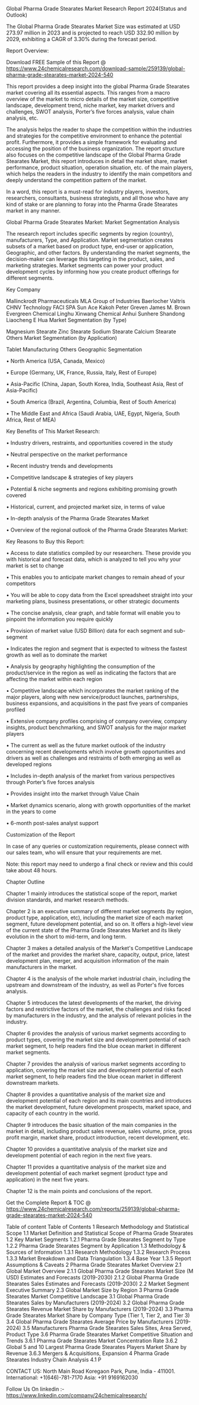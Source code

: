 Global Pharma Grade Stearates Market Research Report 2024(Status and Outlook)

The Global Pharma Grade Stearates Market Size was estimated at USD 273.97 million in 2023 and is projected to reach USD 332.90 million by 2029, exhibiting a CAGR of 3.30% during the forecast period.

Report Overview:

Download FREE Sample of this Report @ https://www.24chemicalresearch.com/download-sample/259139/global-pharma-grade-stearates-market-2024-540

This report provides a deep insight into the global Pharma Grade Stearates market covering all its essential aspects. This ranges from a macro overview of the market to micro details of the market size, competitive landscape, development trend, niche market, key market drivers and challenges, SWOT analysis, Porter’s five forces analysis, value chain analysis, etc.

The analysis helps the reader to shape the competition within the industries and strategies for the competitive environment to enhance the potential profit. Furthermore, it provides a simple framework for evaluating and accessing the position of the business organization. The report structure also focuses on the competitive landscape of the Global Pharma Grade Stearates Market, this report introduces in detail the market share, market performance, product situation, operation situation, etc. of the main players, which helps the readers in the industry to identify the main competitors and deeply understand the competition pattern of the market.

In a word, this report is a must-read for industry players, investors, researchers, consultants, business strategists, and all those who have any kind of stake or are planning to foray into the Pharma Grade Stearates market in any manner.

Global Pharma Grade Stearates Market: Market Segmentation Analysis

The research report includes specific segments by region (country), manufacturers, Type, and Application. Market segmentation creates subsets of a market based on product type, end-user or application, Geographic, and other factors. By understanding the market segments, the decision-maker can leverage this targeting in the product, sales, and marketing strategies. Market segments can power your product development cycles by informing how you create product offerings for different segments.

Key Company

Mallinckrodt Pharmaceuticals
MLA Group of Industries
Baerlocher
Valtris
CHNV Technology
FACI SPA
Sun Ace Kakoh
Peter Greven
James M. Brown
Evergreen Chemical
Linghu Xinwang Chemical
Anhui Sunhere
Shandong Liaocheng E Hua
Market Segmentation (by Type)

Magnesium Stearate
Zinc Stearate
Sodium Stearate
Calcium Stearate
Others
Market Segmentation (by Application)

Tablet Manufacturing
Others
Geographic Segmentation

• North America (USA, Canada, Mexico)

• Europe (Germany, UK, France, Russia, Italy, Rest of Europe)

• Asia-Pacific (China, Japan, South Korea, India, Southeast Asia, Rest of Asia-Pacific)

• South America (Brazil, Argentina, Columbia, Rest of South America)

• The Middle East and Africa (Saudi Arabia, UAE, Egypt, Nigeria, South Africa, Rest of MEA)

Key Benefits of This Market Research:

• Industry drivers, restraints, and opportunities covered in the study

• Neutral perspective on the market performance

• Recent industry trends and developments

• Competitive landscape & strategies of key players

• Potential & niche segments and regions exhibiting promising growth covered

• Historical, current, and projected market size, in terms of value

• In-depth analysis of the Pharma Grade Stearates Market

• Overview of the regional outlook of the Pharma Grade Stearates Market:

Key Reasons to Buy this Report:

• Access to date statistics compiled by our researchers. These provide you with historical and forecast data, which is analyzed to tell you why your market is set to change

• This enables you to anticipate market changes to remain ahead of your competitors

• You will be able to copy data from the Excel spreadsheet straight into your marketing plans, business presentations, or other strategic documents

• The concise analysis, clear graph, and table format will enable you to pinpoint the information you require quickly

• Provision of market value (USD Billion) data for each segment and sub-segment

• Indicates the region and segment that is expected to witness the fastest growth as well as to dominate the market

• Analysis by geography highlighting the consumption of the product/service in the region as well as indicating the factors that are affecting the market within each region

• Competitive landscape which incorporates the market ranking of the major players, along with new service/product launches, partnerships, business expansions, and acquisitions in the past five years of companies profiled

• Extensive company profiles comprising of company overview, company insights, product benchmarking, and SWOT analysis for the major market players

• The current as well as the future market outlook of the industry concerning recent developments which involve growth opportunities and drivers as well as challenges and restraints of both emerging as well as developed regions

• Includes in-depth analysis of the market from various perspectives through Porter’s five forces analysis

• Provides insight into the market through Value Chain

• Market dynamics scenario, along with growth opportunities of the market in the years to come

• 6-month post-sales analyst support

Customization of the Report

In case of any queries or customization requirements, please connect with our sales team, who will ensure that your requirements are met.

Note: this report may need to undergo a final check or review and this could take about 48 hours.

Chapter Outline

Chapter 1 mainly introduces the statistical scope of the report, market division standards, and market research methods.

Chapter 2 is an executive summary of different market segments (by region, product type, application, etc), including the market size of each market segment, future development potential, and so on. It offers a high-level view of the current state of the Pharma Grade Stearates Market and its likely evolution in the short to mid-term, and long term.

Chapter 3 makes a detailed analysis of the Market's Competitive Landscape of the market and provides the market share, capacity, output, price, latest development plan, merger, and acquisition information of the main manufacturers in the market.

Chapter 4 is the analysis of the whole market industrial chain, including the upstream and downstream of the industry, as well as Porter's five forces analysis.

Chapter 5 introduces the latest developments of the market, the driving factors and restrictive factors of the market, the challenges and risks faced by manufacturers in the industry, and the analysis of relevant policies in the industry.

Chapter 6 provides the analysis of various market segments according to product types, covering the market size and development potential of each market segment, to help readers find the blue ocean market in different market segments.

Chapter 7 provides the analysis of various market segments according to application, covering the market size and development potential of each market segment, to help readers find the blue ocean market in different downstream markets.

Chapter 8 provides a quantitative analysis of the market size and development potential of each region and its main countries and introduces the market development, future development prospects, market space, and capacity of each country in the world.

Chapter 9 introduces the basic situation of the main companies in the market in detail, including product sales revenue, sales volume, price, gross profit margin, market share, product introduction, recent development, etc.

Chapter 10 provides a quantitative analysis of the market size and development potential of each region in the next five years.

Chapter 11 provides a quantitative analysis of the market size and development potential of each market segment (product type and application) in the next five years.

Chapter 12 is the main points and conclusions of the report.

Get the Complete Report & TOC @ https://www.24chemicalresearch.com/reports/259139/global-pharma-grade-stearates-market-2024-540

Table of content
Table of Contents
1 Research Methodology and Statistical Scope
1.1 Market Definition and Statistical Scope of Pharma Grade Stearates
1.2 Key Market Segments
1.2.1 Pharma Grade Stearates Segment by Type
1.2.2 Pharma Grade Stearates Segment by Application
1.3 Methodology & Sources of Information
1.3.1 Research Methodology
1.3.2 Research Process
1.3.3 Market Breakdown and Data Triangulation
1.3.4 Base Year
1.3.5 Report Assumptions & Caveats
2 Pharma Grade Stearates Market Overview
2.1 Global Market Overview
2.1.1 Global Pharma Grade Stearates Market Size (M USD) Estimates and Forecasts (2019-2030)
2.1.2 Global Pharma Grade Stearates Sales Estimates and Forecasts (2019-2030)
2.2 Market Segment Executive Summary
2.3 Global Market Size by Region
3 Pharma Grade Stearates Market Competitive Landscape
3.1 Global Pharma Grade Stearates Sales by Manufacturers (2019-2024)
3.2 Global Pharma Grade Stearates Revenue Market Share by Manufacturers (2019-2024)
3.3 Pharma Grade Stearates Market Share by Company Type (Tier 1, Tier 2, and Tier 3)
3.4 Global Pharma Grade Stearates Average Price by Manufacturers (2019-2024)
3.5 Manufacturers Pharma Grade Stearates Sales Sites, Area Served, Product Type
3.6 Pharma Grade Stearates Market Competitive Situation and Trends
3.6.1 Pharma Grade Stearates Market Concentration Rate
3.6.2 Global 5 and 10 Largest Pharma Grade Stearates Players Market Share by Revenue
3.6.3 Mergers & Acquisitions, Expansion
4 Pharma Grade Stearates Industry Chain Analysis
4.1 P

CONTACT US:
North Main Road Koregaon Park, Pune, India - 411001.
International: +1(646)-781-7170
Asia: +91 9169162030

Follow Us On linkedin :- https://www.linkedin.com/company/24chemicalresearch/
